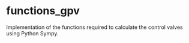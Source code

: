 # functions_gpv
Implementation of the functions required to calculate the control valves using Python Sympy.
